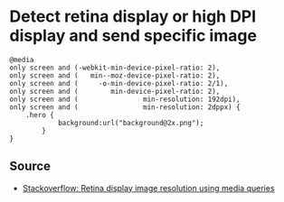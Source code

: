 # Detect retina display or high DPI display and send specific image



	@media
	only screen and (-webkit-min-device-pixel-ratio: 2),
	only screen and (   min--moz-device-pixel-ratio: 2),
	only screen and (     -o-min-device-pixel-ratio: 2/1),
	only screen and (        min-device-pixel-ratio: 2),
	only screen and (                min-resolution: 192dpi),
	only screen and (                min-resolution: 2dppx) { 
		.hero {
				background:url("background@2x.png");
			}
	}

## Source

* [Stackoverflow: Retina display image resolution using media queries](https://stackoverflow.com/questions/37504520/retina-display-image-resolution-using-media-queries)